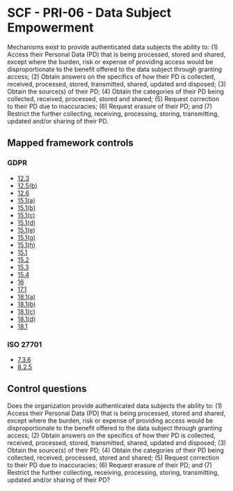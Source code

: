 # SCF - PRI-06 - Data Subject Empowerment
Mechanisms exist to provide authenticated data subjects the ability to:
(1) Access their Personal Data (PD) that is being processed, stored and shared, except where the burden, risk or expense of providing access would be disproportionate to the benefit offered to the data subject through granting access;
(2) Obtain answers on the specifics of how their PD is collected, received, processed, stored, transmitted, shared, updated and disposed; 
(3) Obtain the source(s) of their PD; 
(4) Obtain the categories of their PD being collected, received, processed, stored and shared; 
(5) Request correction to their PD due to inaccuracies;
(6) Request erasure of their PD; and
(7) Restrict the further collecting, receiving, processing, storing, transmitting, updated and/or sharing of their PD.
## Mapped framework controls
### GDPR
- [12.3](../gdpr/12.md#123)
- [12.5(b)](../gdpr/12.md#125%28b%29)
- [12.6](../gdpr/12.md#126)
- [15.1(a)](../gdpr/15.md#151%28a%29)
- [15.1(b)](../gdpr/15.md#151%28b%29)
- [15.1(c)](../gdpr/15.md#151%28c%29)
- [15.1(d)](../gdpr/15.md#151%28d%29)
- [15.1(e)](../gdpr/15.md#151%28e%29)
- [15.1(g)](../gdpr/15.md#151%28g%29)
- [15.1(h)](../gdpr/15.md#151%28h%29)
- [15.1](../gdpr/15.md#151)
- [15.2](../gdpr/15.md#152)
- [15.3](../gdpr/15.md#153)
- [15.4](../gdpr/15.md#154)
- [16](../gdpr/16.md)
- [17.1](../gdpr/17.md#171)
- [18.1(a)](../gdpr/18.md#181%28a%29)
- [18.1(b)](../gdpr/18.md#181%28b%29)
- [18.1(c)](../gdpr/18.md#181%28c%29)
- [18.1(d)](../gdpr/18.md#181%28d%29)
- [18.1](../gdpr/18.md#181)
  
### ISO 27701
- [7.3.6](../iso27701/736.md)
- [8.2.5](../iso27701/825.md)
  
## Control questions
Does the organization provide authenticated data subjects the ability to:
 (1) Access their Personal Data (PD) that is being processed, stored and shared, except where the burden, risk or expense of providing access would be disproportionate to the benefit offered to the data subject through granting access;
 (2) Obtain answers on the specifics of how their PD is collected, received, processed, stored, transmitted, shared, updated and disposed; 
 (3) Obtain the source(s) of their PD; 
 (4) Obtain the categories of their PD being collected, received, processed, stored and shared; 
 (5) Request correction to their PD due to inaccuracies;
 (6) Request erasure of their PD; and
 (7) Restrict the further collecting, receiving, processing, storing, transmitting, updated and/or sharing of their PD?
  